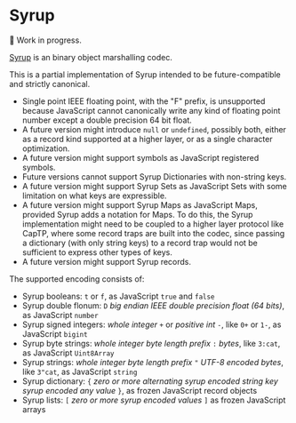 # Syrup

🚧 Work in progress.

[Syrup](https://gitlab.com/spritely/syrup) is an binary object marshalling
codec.

This is a partial implementation of Syrup intended to be future-compatible and
strictly canonical.

- Single point IEEE floating point, with the "F" prefix, is unsupported because
  JavaScript cannot canonically write any kind of floating point number except
  a double precision 64 bit float.
- A future version might introduce `null` or `undefined`, possibly both, either
  as a record kind supported at a higher layer, or as a single character
  optimization.
- A future version might support symbols as JavaScript registered symbols.
- Future versions cannot support Syrup Dictionaries with non-string keys.
- A future version might support Syrup Sets as JavaScript Sets with some
  limitation on what keys are expressible.
- A future version might support Syrup Maps as JavaScript Maps, provided Syrup
  adds a notation for Maps.
  To do this, the Syrup implementation might need to be coupled to
  a higher layer protocol like CapTP, where some record traps are built
  into the codec, since passing a dictionary (with only string keys)
  to a record trap would not be sufficient to express other types of keys.
- A future version might support Syrup records.

The supported encoding consists of:

- Syrup booleans: `t` or `f`,
  as JavaScript `true` and `false`
- Syrup double flonum:
  `D` _big endian IEEE double precision float (64 bits)_,
  as JavaScript `number`
- Syrup signed integers:
  _whole integer_ `+` or _positive int_ `-`,
  like `0+` or `1-`,
  as JavaScript `bigint`
- Syrup byte strings:
  _whole integer byte length prefix_ `:` _bytes_,
  like `3:cat`,
  as JavaScript `Uint8Array`
- Syrup strings:
  _whole integer byte length prefix_ `"` _UTF-8 encoded bytes_,
  like `3"cat`,
  as JavaScript `string`
- Syrup dictionary:
  `{` _zero or more alternating_ _syrup encoded string key_ _syrup encoded any
  value_ `}`,
  as frozen JavaScript record objects
- Syrup lists:
  `[` _zero or more syrup encoded values_ `]`
  as frozen JavaScript arrays
